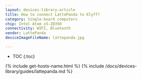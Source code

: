 ```yaml
---
layout: devices-library-article
title: How to connect LattePanda to Klyff?
category: Single-board computers
chip: Intel Atom x5-Z8350
connectivity: WIFI, Bluetooth
vendor: LattePanda
deviceImageFileName: lattepanda.jpg

---
```



* TOC
{:toc}

{% include get-hosts-name.html %}
{% include /docs/devices-library/guides/lattepanda.md %}